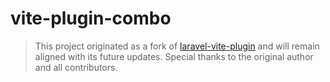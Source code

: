 # vite-plugin-combo

> This project originated as a fork of [laravel-vite-plugin](https://github.com/laravel/vite-plugin) and will remain aligned with its future updates.
> Special thanks to the original author and all contributors.
